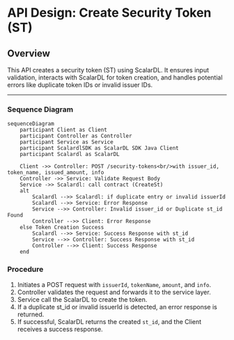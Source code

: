 # API Design: Create Security Token (ST)

## Overview

This API creates a security token (ST) using ScalarDL. It ensures input validation, interacts with ScalarDL for token creation, and handles potential errors like duplicate token IDs or invalid issuer IDs.

---

### Sequence Diagram

```mermaid
sequenceDiagram
    participant Client as Client
    participant Controller as Controller
    participant Service as Service
    participant ScalardlSDK as ScalarDL SDK Java Client 
    participant Scalardl as ScalarDL

    Client ->> Controller: POST /security-tokens<br/>with issuer_id, token_name, issued_amount, info
    Controller ->> Service: Validate Request Body
    Service ->> Scalardl: call contract (CreateSt)
    alt 
        Scalardl -->> Scalardl: if duplicate entry or invalid issuerId
        Scalardl -->> Service: Error Response
        Service -->> Controller: Invalid issuer_id or Duplicate st_id Found
        Controller -->> Client: Error Response
    else Token Creation Success
        Scalardl -->> Service: Success Response with st_id
        Service -->> Controller: Success Response with st_id
        Controller -->> Client: Success Response 
    end

```

### **Procedure**
1. Initiates a POST request with `issuerId`, `tokenName`, `amount`, and `info`.
2. Controller validates the request and forwards it to the service layer.
3. Service call the  ScalarDL to create the token.
4. If a duplicate st_id or invalid issuerId is detected, an error response is returned.
5. If successful, ScalarDL returns the created `st_id`, and the Client receives a success response.

